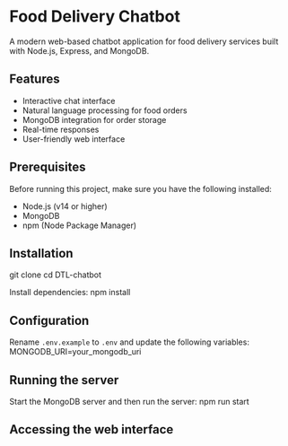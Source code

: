# Food Delivery Chatbot

A modern web-based chatbot application for food delivery services built with Node.js, Express, and MongoDB.

## Features

- Interactive chat interface
- Natural language processing for food orders
- MongoDB integration for order storage
- Real-time responses
- User-friendly web interface

## Prerequisites

Before running this project, make sure you have the following installed:
- Node.js (v14 or higher)
- MongoDB
- npm (Node Package Manager)

## Installation

git clone <your-repository-url>
cd DTL-chatbot

Install dependencies:
npm install

## Configuration

Rename `.env.example` to `.env` and update the following variables:
MONGODB_URI=your_mongodb_uri

## Running the server

Start the MongoDB server and then run the server:
npm run start

## Accessing the web interface
